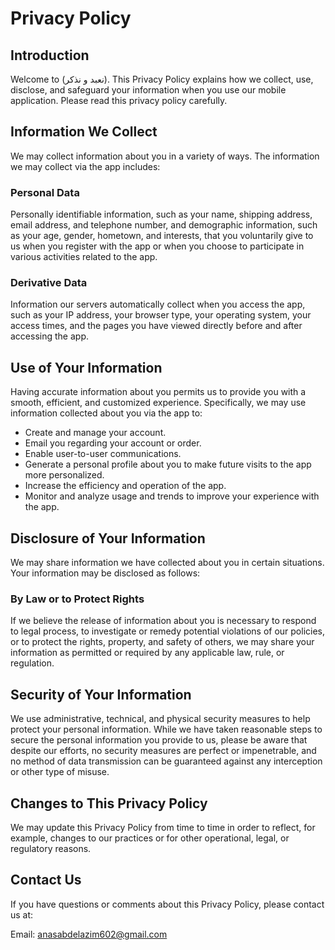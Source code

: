 # Privacy Policy

## Introduction
Welcome to (نعبد و نذكر). This Privacy Policy explains how we collect, use, disclose, and safeguard your information when you use our mobile application. Please read this privacy policy carefully.

## Information We Collect
We may collect information about you in a variety of ways. The information we may collect via the app includes:

### Personal Data
Personally identifiable information, such as your name, shipping address, email address, and telephone number, and demographic information, such as your age, gender, hometown, and interests, that you voluntarily give to us when you register with the app or when you choose to participate in various activities related to the app.

### Derivative Data
Information our servers automatically collect when you access the app, such as your IP address, your browser type, your operating system, your access times, and the pages you have viewed directly before and after accessing the app.

## Use of Your Information
Having accurate information about you permits us to provide you with a smooth, efficient, and customized experience. Specifically, we may use information collected about you via the app to:

- Create and manage your account.
- Email you regarding your account or order.
- Enable user-to-user communications.
- Generate a personal profile about you to make future visits to the app more personalized.
- Increase the efficiency and operation of the app.
- Monitor and analyze usage and trends to improve your experience with the app.

## Disclosure of Your Information
We may share information we have collected about you in certain situations. Your information may be disclosed as follows:

### By Law or to Protect Rights
If we believe the release of information about you is necessary to respond to legal process, to investigate or remedy potential violations of our policies, or to protect the rights, property, and safety of others, we may share your information as permitted or required by any applicable law, rule, or regulation.

## Security of Your Information
We use administrative, technical, and physical security measures to help protect your personal information. While we have taken reasonable steps to secure the personal information you provide to us, please be aware that despite our efforts, no security measures are perfect or impenetrable, and no method of data transmission can be guaranteed against any interception or other type of misuse.

## Changes to This Privacy Policy
We may update this Privacy Policy from time to time in order to reflect, for example, changes to our practices or for other operational, legal, or regulatory reasons.

## Contact Us
If you have questions or comments about this Privacy Policy, please contact us at:

Email: anasabdelazim602@gmail.com
